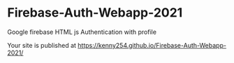# Firebase-Auth-Webapp-2021
Google firebase HTML js Authentication with profile 

Your site is published at https://kenny254.github.io/Firebase-Auth-Webapp-2021/

